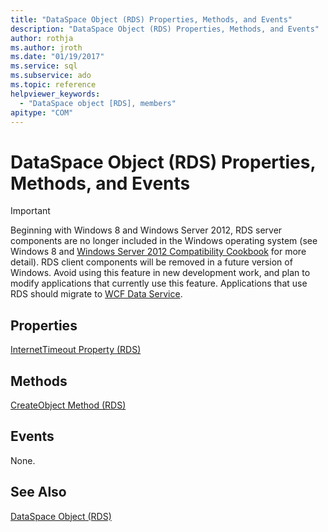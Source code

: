 ```yaml
---
title: "DataSpace Object (RDS) Properties, Methods, and Events"
description: "DataSpace Object (RDS) Properties, Methods, and Events"
author: rothja
ms.author: jroth
ms.date: "01/19/2017"
ms.service: sql
ms.subservice: ado
ms.topic: reference
helpviewer_keywords:
  - "DataSpace object [RDS], members"
apitype: "COM"
---
```

# DataSpace Object (RDS) Properties, Methods, and Events
> [!IMPORTANT]
>  Beginning with Windows 8 and Windows Server 2012, RDS server components are no longer included in the Windows operating system (see Windows 8 and [Windows Server 2012 Compatibility Cookbook](https://www.microsoft.com/download/details.aspx?id=27416) for more detail). RDS client components will be removed in a future version of Windows. Avoid using this feature in new development work, and plan to modify applications that currently use this feature. Applications that use RDS should migrate to [WCF Data Service](/dotnet/framework/wcf/).  
  
## Properties  
 [InternetTimeout Property (RDS)](./internettimeout-property-rds.md)  
  
## Methods  
 [CreateObject Method (RDS)](./createobject-method-rds.md)  
  
## Events  
 None.  
  
## See Also  
 [DataSpace Object (RDS)](./dataspace-object-rds.md)